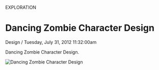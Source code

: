 <p class="type">EXPLORATION</p>

# Dancing Zombie Character Design

<p class="meta">Design  /  Tuesday, July 31, 2012 11:32:00am</p>

Dancing Zombie Character Design.

![Dancing Zombie Character Design](https://farooq-agent.web.app/assets/images/works/large/iijD4Iqa_work_image.jpg)
